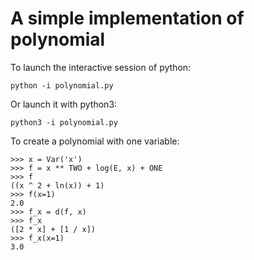 # A simple implementation of polynomial

To launch the interactive session of python:

```
python -i polynomial.py
```

Or launch it with python3:

```
python3 -i polynomial.py
```

To create a polynomial with one variable:

```
>>> x = Var('x')
>>> f = x ** TWO + log(E, x) + ONE
>>> f
((x ^ 2 + ln(x)) + 1)
>>> f(x=1)
2.0
>>> f_x = d(f, x)
>>> f_x
([2 * x] + [1 / x])
>>> f_x(x=1)
3.0
```

